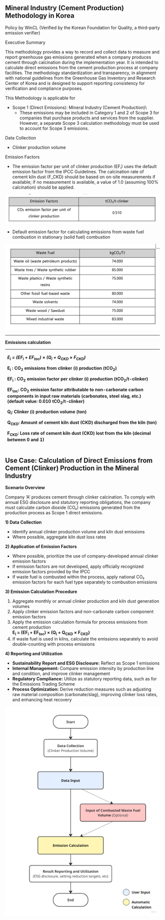 ﻿## **Mineral Industry (Cement Production) Methodology in Korea**

Policy by WinCL (Verified by the Korean Foundation for Quality, a third-party emission verifier)

Executive Summary

This methodology provides a way to record and collect data to measure and report greenhouse gas emissions generated when a company produces cement through calcination during the implementation year. It is intended to calculate direct emissions from the cement production process at company facilities. The methodology standardization and transparency, in alignment with national guidelines from the Greenhouse Gas Inventory and Research Center of Korea and is designed to support reporting consistency for verification and compliance purposes.

This Methodology is applicable for

- Scope 1 (Direct Emissions): <a name="_hlk205460780"></a>Mineral Industry (Cement Production)\
  - These emissions may be included in Category 1 and 2 of Scope 3 for companies that purchase products and services from the supplier. However, a separate Scope 3 calculation methodology must be used to account for Scope 3 emissions.

Data Collection

- Clinker production volume

Emission Factors

- The emission factor per unit of clinker production (EFᵢ) uses the default emission factor from the IPCC Guidelines. The calcination rate of cement kiln dust (F_CKD) should be based on on-site measurements if available; if no measurement is available, a value of 1.0 (assuming 100% calcination) should be applied.

![](image_10_1.png)

- Default emission factor for calculating emissions from waste fuel combustion in stationary (solid fuel) combustion

![](image_10_2.png)

---

**Emissions calculation**

| <p><b><i>E<sub>i</sub> = (EF<sub>i</sub> + EF<sub>toc</sub>) × (Q<sub>i</sub> + Q<sub>CKD</sub> × F<sub>CKD</sub>)</i></b></p><p></p><p>E<sub>i</sub> : CO<sub>2</sub> emissions from clinker (i) production (tCO<sub>2</sub>)</p><p>EF<sub>i</sub> : CO<sub>2</sub> emission factor per clinker (i) production (tCO<sub>2</sub>/t-clinker)</p><p>EF<sub>toc</sub>: CO<sub>2</sub> emission factor attributable to non-carbonate carbon components in input raw materials (carbonates, steel slag, etc.) (default value: 0.010 tCO<sub>2</sub>/t-clinker)</p><p>Q<sub>i</sub>: Clinker (i) production volume (ton)</p><p>Q<sub>CKD</sub>: Amount of cement kiln dust (CKD) discharged from the kiln (ton)</p><p>F<sub>CKD</sub>: Loss rate of cement kiln dust (CKD) lost from the kiln (decimal between 0 and 1)</p> |
| :-------------------------------------------------------------------------------------------------------------------------------------------------------------------------------------------------------------------------------------------------------------------------------------------------------------------------------------------------------------------------------------------------------------------------------------------------------------------------------------------------------------------------------------------------------------------------------------------------------------------------------------------------------------------------------------------------------------------------------------------------------------------------------------------------------------------- |

## Use Case: Calculation of Direct Emissions from Cement (Clinker) Production in the Mineral Industry

**Scenario Overview**

Company ‘A’ produces cement through clinker calcination. To comply with annual ESG disclosure and statutory reporting obligations, the company must calculate carbon dioxide (CO₂) emissions generated from the production process as Scope 1 direct emissions.

**1) Data Collection**

- Identify annual clinker production volume and kiln dust emissions
- Where possible, aggregate kiln dust loss rates

**2) Application of Emission Factors**

- Where possible, prioritize the use of company-developed annual clinker emission factors
- If emission factors are not developed, apply officially recognized emission factors provided by the IPCC
- If waste fuel is combusted within the process, apply national CO₂ emission factors for each fuel type separately to combustion emissions

**3) Emission Calculation Procedure**

1. Aggregate monthly or annual clinker production and kiln dust generation volumes
1. Apply clinker emission factors and non-carbonate carbon component emission factors
1. Apply the emission calculation formula for process emissions from cement production\
   <b>E<sub>i</sub> = (EF<sub>i</sub> + EF<sub>toc</sub>) × (Q<sub>i</sub> + Q<sub>CKD</sub> × F<sub>CKD</sub>)</b>
1. If waste fuel is used in kilns, calculate the emissions separately to avoid double-counting with process emissions

**4) Reporting and Utilization**

- **Sustainability Report and ESG Disclosure:** Reflect as Scope 1 emissions
- **Internal Management:** Compare emission intensity by production line and condition, and improve clinker management
- **Regulatory Compliance:** Utilize as statutory reporting data, such as for the Emissions Trading Scheme
- **Process Optimization:** Derive reduction measures such as adjusting raw material composition (carbonate/slag), improving clinker loss rates, and enhancing heat recovery

![텍스트, 스크린샷, 도표, 폰트이(가) 표시된 사진AI 생성 콘텐츠는 정확하지 않을 수 있습니다.](image_10.png)

